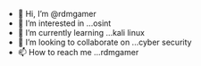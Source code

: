 - 👋 Hi, I’m @rdmgamer
- 👀 I’m interested in ...osint
- 🌱 I’m currently learning ...kali linux
- 💞️ I’m looking to collaborate on ...cyber security 
- 📫 How to reach me ...rdmgamer

<!---
rdmgamer/rdmgamer is a ✨ special ✨ repository because its `README.md` (this file) appears on your GitHub profile.
You can click the Preview link to take a look at your changes.
--->
